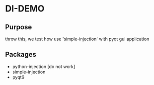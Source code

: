 # DI-DEMO

## Purpose

throw this, we test how use 'simple-injection' with pyqt gui application

## Packages

- python-injection [do not work]
- simple-injection
- pyqt6
